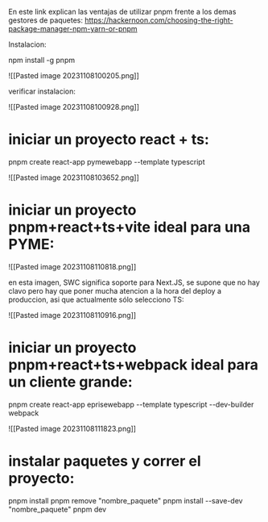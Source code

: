 En este link explican las ventajas de utilizar  pnpm frente a los demas gestores de paquetes: 
https://hackernoon.com/choosing-the-right-package-manager-npm-yarn-or-pnpm

Instalacion:

npm install -g pnpm

![[Pasted image 20231108100205.png]]

verificar instalacion:

![[Pasted image 20231108100928.png]]

iniciar un proyecto react + ts:
=

pnpm create react-app pymewebapp --template typescript

![[Pasted image 20231108103652.png]]

iniciar un proyecto pnpm+react+ts+vite ideal para una PYME:
=

![[Pasted image 20231108110818.png]]

en esta imagen, SWC significa soporte para Next.JS, se supone que no hay clavo pero hay que poner mucha atencion a la hora del deploy a produccion, asi que actualmente sólo selecciono TS:

![[Pasted image 20231108110916.png]]


iniciar un proyecto pnpm+react+ts+webpack ideal para un cliente grande:
=

pnpm create react-app eprisewebapp --template typescript --dev-builder webpack

![[Pasted image 20231108111823.png]]


instalar paquetes y correr el proyecto:
=

pnpm install
pnpm remove "nombre_paquete"
pnpm install --save-dev "nombre_paquete"
pnpm dev



